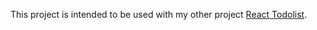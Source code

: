 This project is intended to be used with my other project [React Todolist](https://github.com/Maxth/Lexicon-LTU-ReactTodoList).
